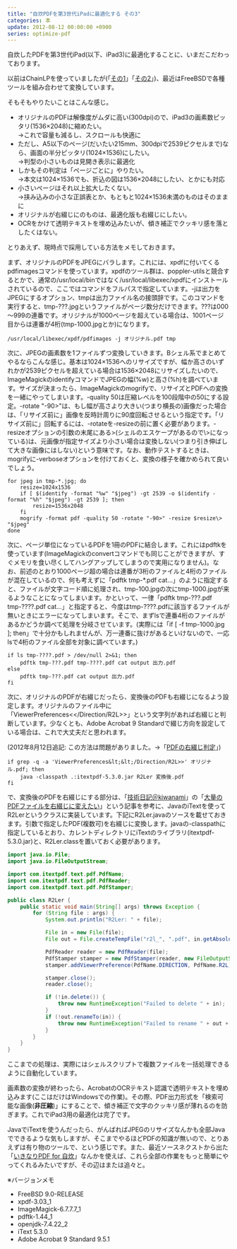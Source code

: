```yaml
---
title: "自炊PDFを第3世代iPadに最適化する その3"
categories: 本
update: 2012-08-12 00:00:00 +0900
series: optimize-pdf
---
```


自炊したPDFを第3世代iPad(以下、iPad3)に最適化することに、いまだこだわっております。

以前はChainLPを使っていましたが(「[その1](20120325.html)」「[その2](20120401.html)」)、最近はFreeBSDで各種ツールを組み合わせて変換しています。

そもそもやりたいことはこんな感じ。

- オリジナルのPDFは解像度がムダに高い(300dpi)ので、iPad3の画素数ピッタリ(1536×2048)に縮めたい。  
  →これで容量も減るし、スクロールも快適に
- ただし、A5以下のページ(だいたい215mm、300dpiで2539ピクセルまで)なら、画面の半分ピッタリ(1024×1536)にしたい。  
  →判型の小さいものは見開き表示に最適化
- しかもその判定は「ページごとに」やりたい。  
  →本文は1024×1536でも、折込の図は1536×2048にしたい、とかにも対応
- 小さいページはそれ以上拡大したくない。  
  →挟み込みの小さな正誤表とか、もともと1024×1536未満のものはそのままに
- オリジナルが右綴じにのものは、最適化版も右綴じにしたい。
- OCRをかけて透明テキストを埋め込みたいが、傾き補正でクッキリ感を落としたくはない。

とりあえず、現時点で採用している方法をメモしておきます。

まず、オリジナルのPDFをJPEGにバラします。これには、xpdfに付いてくるpdfimagesコマンドを使っています。xpdfのツール群は、poppler-utilsと競合するとかで、通常の/usr/local/binではなく/usr/local/libexec/xpdfにインストールされているので、ここではコマンドをフルパスで指定しています。-jは出力をJPEGにするオプション、tmpは出力ファイル名の接頭辞です。このコマンドを実行すると、tmp-???.jpgというファイルがページ数分だけできます。???は000～999の連番です。オリジナルが1000ページを超えている場合は、1001ページ目からは連番が4桁(tmp-1000.jpgとか)になります。

```shell
/usr/local/libexec/xpdf/pdfimages -j オリジナル.pdf tmp
```

次に、JPEGの画素数を1ファイルずつ変換していきます。Bシェル系でまとめてやるならこんな感じ。基本は1024×1536へのリサイズですが、幅か高さのいずれかが2539ピクセルを超えている場合は1536×2048にリサイズしたいので、ImageMagickのidentifyコマンドでJPEGの幅(%w)と高さ(%h)を調べています。サイズが決まったら、ImageMagickのmogrifyで、リサイズとPDFへの変換を一緒にやってしまいます。-quality 50は圧縮レベルを100段階中の50にする設定。-rotate "-90>"は、もし幅が高さより大きい(つまり横長の)画像だった場合は、「リサイズ前に」画像を反時計周りに90度回転させるという指定です。「リサイズ前に」回転するには、-rotateを-resizeの前に置く必要があります。-resizeオプションの引数の末尾にある>(シェルのエスケープがあるので\\>になっている)は、元画像が指定サイズより小さい場合は変換しない(つまり引き伸ばして大きな画像にはしない)という意味です。なお、動作テストするときは、mogrifyに-verboseオプションを付けておくと、変換の様子を確かめられて良いでしょう。

```shell
for jpeg in tmp-*.jpg; do
    resize=1024x1536
    if [ $(identify -format "%w" "$jpeg") -gt 2539 -o $(identify -format "%h" "$jpeg") -gt 2539 ]; then
        resize=1536x2048
    fi
    mogrify -format pdf -quality 50 -rotate "-90>" -resize $resize\> "$jpeg"
done
```

次に、ページ単位になっているPDFを1冊のPDFに結合します。これにはpdftkを使っています(ImageMagickのconvertコマンドでも同じことができますが、すぐメモリを食い尽くしてハングアップしてしまうので実用になりません)。なお、前述のとおり1000ページ超の場合は連番が3桁のファイルと4桁のファイルが混在しているので、何も考えずに「pdftk tmp-*.pdf cat…」のように指定すると、ファイルが文字コード順に処理され、tmp-100.jpgの次にtmp-1000.jpgが来るようなことになってしまいます。かといって、一律「pdftk tmp-???.pdf tmp-????.pdf cat…」と指定すると、今度はtmp-????.pdfに該当するファイルが無いときにエラーになってしまいます。そこで、まずlsで連番4桁のファイルがあるかどうか調べて処理を分岐させています。(実際には「if [ -f tmp-1000.jpg ]; then」で十分かもしれませんが、万一連番に抜けがあるといけないので、一応lsで4桁のファイル全部を対象に調べています。)

```shell
if ls tmp-????.pdf > /dev/null 2>&1; then
    pdftk tmp-???.pdf tmp-????.pdf cat output 出力.pdf
else
    pdftk tmp-???.pdf cat output 出力.pdf
fi
```

次に、オリジナルのPDFが右綴じだったら、変換後のPDFも右綴じになるよう設定します。オリジナルのファイル中に「ViewerPreferences<</Direction/R2L>>」という文字列があれば右綴じと判断しています。少なくとも、Adobe Acrobat 9 Standardで綴じ方向を設定している場合は、これで大丈夫だと思われます。

(2012年8月12日追記: この方法は問題がありました。→「[PDFの右綴じ判定](20120812.html)」)

```shell
if grep -q -a 'ViewerPreferences&lt;&lt;/Direction/R2L>>' オリジナル.pdf; then
    java -classpath .:itextpdf-5.3.0.jar R2Ler 変換後.pdf
fi
```

で、変換後のPDFを右綴じにする部分は、「[技術日記＠kiwanami](http://d.hatena.ne.jp/kiwanami/)」の「[大量のPDFファイルを右綴じに変えたい](http://d.hatena.ne.jp/kiwanami/20101215/1292400269)」という記事を参考に、JavaのiTextを使ってR2Lerというクラスに実装しています。下記にR2Ler.javaのソースを載せておきます。引数で指定したPDF(複数可)を右綴じに変換します。javaの-classpathに指定しているとおり、カレントディレクトリにiTextのライブラリ(itextpdf-5.3.0.jar)と、R2Ler.classを置いておく必要があります。

```java
import java.io.File;
import java.io.FileOutputStream;

import com.itextpdf.text.pdf.PdfName;
import com.itextpdf.text.pdf.PdfReader;
import com.itextpdf.text.pdf.PdfStamper;

public class R2Ler {
    public static void main(String[] args) throws Exception {
        for (String file : args) {
            System.out.println("R2Ler: " + file);

            File in = new File(file);
            File out = File.createTempFile("r2l_", ".pdf", in.getAbsoluteFile().getParentFile());

            PdfReader reader = new PdfReader(file);
            PdfStamper stamper = new PdfStamper(reader, new FileOutputStream(out));
            stamper.addViewerPreference(PdfName.DIRECTION, PdfName.R2L);

            stamper.close();
            reader.close();

            if (!in.delete()) {
                throw new RuntimeException("Failed to delete " + in);
            }
            if (!out.renameTo(in)) {
                throw new RuntimeException("Failed to rename " + out + " to " + in);
            }
        }
    }
}
```

ここまでの処理は、実際にはシェルスクリプトで複数ファイルを一括処理できるように自動化しています。

画素数の変換が終わったら、AcrobatのOCRテキスト認識で透明テキストを埋め込みます(ここはだけはWindowsでの作業)。その際、PDF出力形式を「検索可能な画像(**非圧縮**)」にすることで、傾き補正で文字のクッキリ感が薄れるのを防ぎます。これでiPad3用の最適化は完了です。

JavaでiTextを使うんだったら、がんばればJPEGのリサイズなんかも全部Javaでできるような気もしますが、そこまでやるほどPDFの知識が無いので、とりあえずは有り物のツールで、という感じです。また、最近ソースネクストから出た「[いきなりPDF for 自炊](http://www.sourcenext.com/product/pc/ikp/pc_ikp_000834/)」なんかを使えば、これら全部の作業をもっと簡単にやってくれるみたいですが、その辺はまたは追々と。

※バージョンメモ

- FreeBSD 9.0-RELEASE
- xpdf-3.03_1
- ImageMagick-6.7.7.7_1
- pdftk-1.44_1
- openjdk-7.4.22_2
- iText 5.3.0
- Adobe Acrobat 9 Standard 9.5.1
